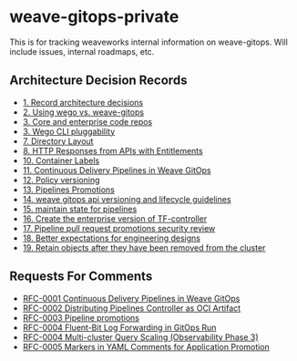 # weave-gitops-private
This is for tracking weaveworks internal information on weave-gitops. Will include issues, internal roadmaps, etc.

## Architecture Decision Records

<!-- ADRS -->

- [1. Record architecture decisions](docs/adrs/0001-record-architecture-decisions.md)
- [2. Using wego vs. weave-gitops](docs/adrs/0002-using-wego-vs-weave-gitops.md)
- [3. Core and enterprise code repos](docs/adrs/0003-core-and-enterprise-code-repos.md)
- [3. Wego CLI pluggability](docs/adrs/0003-wego-cli-pluggability.md)
- [7. Directory Layout](docs/adrs/0007-directory-layout.md)
- [8. HTTP Responses from APIs with Entitlements](docs/adrs/0008-http-responses-from-apis-with-entitlements.md)
- [10. Container Labels](docs/adrs/0010-container-labels.md)
- [11. Continuous Delivery Pipelines in Weave GitOps](docs/adrs/0011-pipelines.md)
- [12. Policy versioning](docs/adrs/0012-policy-versioning.md)
- [13. Pipelines Promotions](docs/adrs/0013-pipelines-promotions.md)
- [14. weave gitops api versioning and lifecycle guidelines](docs/adrs/0014-api-versioning-lifecycle.md)
- [15. maintain state for pipelines](docs/adrs/0015-pipelines-state.md)
- [16. Create the enterprise version of TF-controller](docs/adrs/0016-create-enterprise-version-of-tf-controller.md)
- [17. Pipeline pull request promotions security review](docs/adrs/0017-pipeline-pr-promotions-security.md)
- [18. Better expectations for engineering designs](docs/adrs/0018-engineering-design.md)
- [19. Retain objects after they have been removed from the cluster](docs/adrs/0019-query-retention.md)

<!-- /ADRS -->

## Requests For Comments

<!-- RFCS -->

- [RFC-0001 Continuous Delivery Pipelines in Weave GitOps](docs/rfcs/0001-pipelines)
- [RFC-0002 Distributing Pipelines Controller as OCI Artifact](docs/rfcs/0002-pipelines-oci-distribution)
- [RFC-0003 Pipeline promotions](docs/rfcs/0003-pipelines-promotion)
- [RFC-0004 Fluent-Bit Log Forwarding in GitOps Run](docs/rfcs/0004-log-forwarder-for-gitops-run)
- [RFC-0004 Multi-cluster Query Scaling (Observability Phase 3)](docs/rfcs/0004-query-scaling)
- [RFC-0005 Markers in YAML Comments for Application Promotion](docs/rfcs/0005-promotion-markers)

<!-- /RFCS -->
